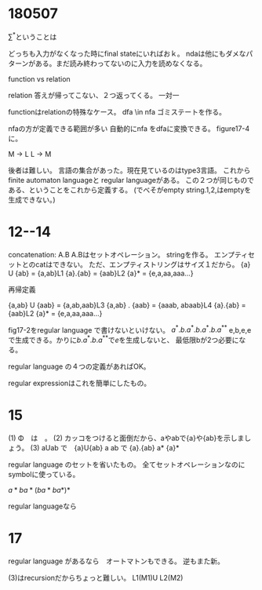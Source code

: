 # 180507

$\sum^*$ということは

どっちも入力がなくなった時にfinal stateにいればおｋ。
ndaは他にもダメなパターンがある。まだ読み終わってないのに入力を読めなくなる。

function vs relation

relation
答えが帰ってこない、２つ返ってくる。
一対一

functionはrelationの特殊なケース。
dfa \in nfa
ゴミステートを作る。

nfaの方が定義できる範囲が多い
自動的にnfa をdfaに変換できる。
figure17-4に。

M -> L
L -> M

後者は難しい。
言語の集合があった。現在見ているのはtype3言語。
これからfinite automaton languageと
regular languageがある。
この２つが同じものである、ということをこれから定義する。
(でべそがempty
string.1,2,はemptyを生成できない。)

# 12--14
concatenation: A.B
A.Bはセットオペレーション。
stringを作る。
エンプティセットとのcatはできない。
ただ、エンプティストリングはサイズ１だから。
{a} U {ab} = {a,ab}L1
{a}.{ab} = {aab}L2
{a}* = {e,a,aa,aaa...}

再帰定義

{a,ab} U {aab} = {a,ab,aab}L3
{a,ab} . {aab} = {aaab, abaab}L4
{a}.{ab} = {aab}L2
{a}* = {e,a,aa,aaa...}

fig17-2をregular language で書けないといけない。
${a}^*.b.{a}^*.{b.{a}^*.b.{a}^*}^*$
e,b,e,e
で生成できる。かりに${b.{a}^*.b.{a}^*}^*$で*e*を生成しないと、
最低限bが2つ必要になる。

regular language の４つの定義があればOK。

regular expressionはこれを簡単にしたもの。

# 15

(1) Φ　は　。
(2) カッコをつけると面倒だから、aやabで{a}や{ab}を示しましょう。
(3) aUab で　{a}U{ab}
    a ab で {a}.{ab}
    a* {a}*

regular language のセットを省いたもの。
全てセットオペレーションなのにsymbolに使っている。

$a*ba*(ba*ba*)*$

regular languageなら

# 17
regular language があるなら　オートマトンもできる。
逆もまた新。

(3)はrecursionだからちょっと難しい。
L1(M1)U L2(M2)


